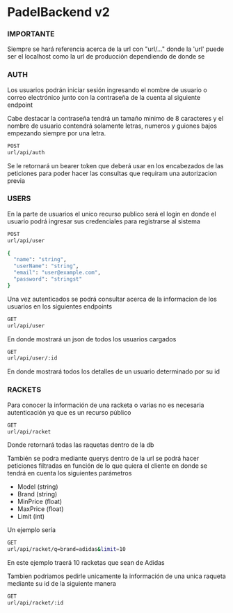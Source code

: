 # PadelBackend v2

### IMPORTANTE

Siempre se hará referencia acerca de la url con "url/..." donde la 'url' puede ser el localhost como la url de producción dependiendo de donde se 

### AUTH

Los usuarios podrán iniciar sesión ingresando el nombre de usuario o correo electrónico junto con la contraseña de la cuenta al siguiente endpoint

Cabe destacar la contraseña tendrá un tamaño minimo de 8 caracteres y el nombre de usuario contendrá solamente letras, numeros y guiones bajos empezando siempre por una letra.

```bash
POST
url/api/auth
```

Se le retornará un bearer token que deberá usar en los encabezados de las peticiones para poder hacer las consultas que requiram una autorizacion previa

### USERS

En la parte de usuarios el unico recurso publico será el login en donde el usuario podrá ingresar sus credenciales para registrarse al sistema

```bash
POST
url/api/user

{
  "name": "string",
  "userName": "string",
  "email": "user@example.com",
  "password": "stringst"
}
```

Una vez autenticados se podrá consultar acerca de la informacion de los usuarios en los siguientes endpoints

```bash
GET
url/api/user

```
En donde mostrará un json de todos los usuarios cargados

```bash
GET
url/api/user/:id

```
En donde mostrará todos los detalles de un usuario determinado por su id

### RACKETS

Para conocer la información de una racketa o varias no es necesaria autenticación ya que es un recurso público

```bash
GET
url/api/racket

```
Donde retornará todas las raquetas dentro de la db

También se podra mediante querys dentro de la url se podrá hacer peticiones filtradas en función de lo que quiera el cliente en donde se tendrá en cuenta los siguientes parámetros

- Model (string)
- Brand (string)
- MinPrice (float)
- MaxPrice (float)
- Limit (int)

Un ejemplo sería

```bash
GET
url/api/racket/q=brand=adidas&limit=10
```
En este ejemplo traerá 10 racketas que sean de Adidas

Tambien podriamos pedirle unicamente la información de una unica raqueta mediante su id de la siguiente manera

```bash
GET
url/api/racket/:id
```

